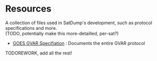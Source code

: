 # Resources

A collection of files used in SatDump's development, such as protocol specifications and more.  
(TODO, potentially make this more-detailled, per-sat?)

- [GOES GVAR Specifiation](res/G023_504.02_DCN3_Sect_3.pdf) : Documents the entire GVAR protocol

TODOREWORK, add all the rest!